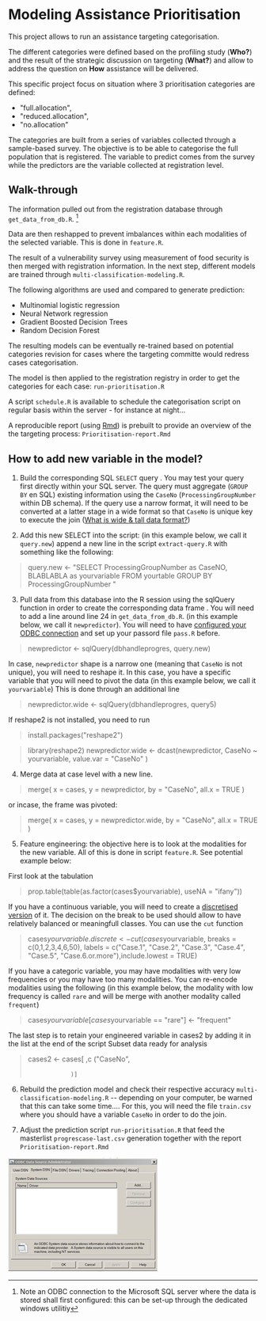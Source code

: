 # Modeling Assistance Prioritisation

This project allows to run an assistance targeting categorisation.

The different categories were defined based on the profiling study (**Who?**) and the result of the strategic discussion on targeting (**What?**) and allow to address the question on **How** assistance will be delivered.

This specific project focus on situation where 3 prioritisation categories are defined: 
 * "full.allocation",
 * "reduced.allocation",
 * "no.allocation"

The categories are built from a series of variables collected through a sample-based survey. The objective is to be able to categorise the full population that is registered. The variable to predict comes from the survey while the predictors are the variable collected at registration level.

## Walk-through

The information pulled out from the registration database through `get_data_from_db.R`. [^1]

Data are then reshapped to prevent imbalances within each modalities of the selected variable. This is done in `feature.R`.

The result of a vulnerability survey using measurement of food security is then merged with registration information. In the next step, different models are trained through  `multi-classification-modeling.R`.

The following algorithms are used and compared to generate prediction: 

 * Multinomial logistic regression 
 * Neural Network regression 
 * Gradient Boosted Decision Trees
 * Random Decision Forest
 
The resulting models can be eventually re-trained based on potential categories revision for cases where the targeting committe  would redress cases categorisation.

The model is then applied to the registration registry in order to get the categories for each case: `run-prioritisation.R`

A script `schedule.R` is available to schedule the categorisation script on regular basis within the server - for instance at night...

A reproducible report (using [Rmd](https://www.rstudio.com/wp-content/uploads/2016/03/rmarkdown-cheatsheet-2.0.pdf)) is prebuilt to provide an overview of the the targeting process: `Prioritisation-report.Rmd`

## How to add new variable in the model? 

1. Build the corresponding SQL `SELECT` query . You may test your query first directly within your SQL server. The query must aggregate (`GROUP BY` en SQL) existing information using the `CaseNo` (`ProcessingGroupNumber` within DB schema). If the query use a narrow format, it will need to be converted at a latter stage in a wide format so that `CaseNo` is unique key to execute the join ([What is wide & tall data format?](https://en.wikipedia.org/wiki/Wide_and_narrow_data))

2. Add this new SELECT into the script:  (in this example below, we call it `query.new`) append a new line in the script `extract-query.R`  with something like the following:

> query.new <- "SELECT ProcessingGroupNumber as CaseNO,
>                      BLABLABLA as yourvariable 
>               FROM yourtable 
>               GROUP BY ProcessingGroupNumber "

3. Pull data from this database into the R session using the sqlQuery function in order to create the corresponding data frame . You will need to add a line around line 24 in `get_data_from_db.R`. (in this example below, we call it `newpredictor`). You will need to have [configured your ODBC connection](https://www.techwalla.com/articles/how-to-create-and-setup-an-odbc-database-connection) and set up your passord file `pass.R` before. 

> newpredictor <- sqlQuery(dbhandleprogres, query.new)

In case, `newpredictor` shape is a narrow one (meaning that `CaseNo`  is not unique), you will need to reshape it. In this case, you have a specific variable that you will need to pivot the data (in this example below, we call it `yourvariable`) This is done through an additional line

> newpredictor.wide <- sqlQuery(dbhandleprogres, query5)

If reshape2 is not installed, you need to run
> install.packages("reshape2")

> library(reshape2)
> newpredictor.wide <- dcast(newpredictor, CaseNo ~  yourvariable, value.var = "CaseNo" )


4. Merge data at case level with a new line. 

> merge( x = cases, y = newpredictor, by = "CaseNo", all.x = TRUE )

or incase, the frame was pivoted: 
> merge( x = cases, y = newpredictor.wide, by = "CaseNo", all.x = TRUE )

5. Feature engineering: the objective here is to look at the modalities for the new variable. All of this is done in script  `feature.R`. See potential example below:
 
 First look at the tabulation

> prop.table(table(as.factor(cases$yourvariable), useNA = "ifany"))

  If you have a continuous variable, you will need to create a [discretised version](https://en.wikipedia.org/wiki/Discretization) of it. The decision on the break to be used should allow to have relatively balanced or meaningfull classes. You can use the `cut` function
  
> cases$yourvariable.discrete <- cut(cases$yourvariable,
>                                   breaks = c(0,1,2,3,4,6,50),
>                                   labels = c("Case.1", "Case.2", "Case.3", "Case.4",
                                      "Case.5", "Case.6.or.more"),include.lowest = TRUE)  

 If you have a categoric variable, you may have modalities with very low frequencies or you may have too many modalities. You can re-encode modalities using the following (in this example below, the modality with low frequency is called `rare` and will be merge with another modality called `frequent`) 
 
>  cases$yourvariable[cases$yourvariable == "rare"] <- "frequent"

The last step is to retain your engineered variable in cases2 by adding it in the list at the end of the script
Subset data ready for analysis

> cases2 <- cases[ ,c ("CaseNo",
>
>                 )]

6. Rebuild the prediction model and check their respective accuracy `multi-classification-modeling.R` -- depending on your computer, be warned that this can take some time.... For this, you will need the file `train.csv` where you should have a variable `CaseNo` in order to do the join.

7. Adjust the prediction script `run-prioritisation.R` that feed the masterlist `progrescase-last.csv` generation together with the report `Prioritisation-report.Rmd`



[^1]: Note an ODBC connection to the Microsoft SQL server where the data is stored shall first configured: this can be set-up through the dedicated windows utilitiy

![](odbc.jpg)
